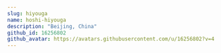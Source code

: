 ```yaml
---
slug: hiyouga
name: hoshi-hiyouga
description: "Beijing, China"
github_id: 16256802
github_avatar: https://avatars.githubusercontent.com/u/16256802?v=4
---
```


